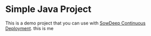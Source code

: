 # Simple Java Project
This is a demo project that you can use with [SowDeep  Continuous Deployment](https://buddy.works).
this is me 
